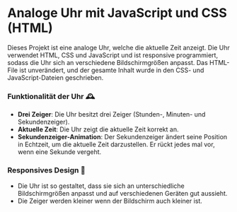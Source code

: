 # Analoge Uhr mit JavaScript und CSS (HTML)

Dieses Projekt ist eine analoge Uhr, welche die aktuelle Zeit anzeigt. Die Uhr verwendet HTML, CSS und JavaScript und ist responsive programmiert, sodass die Uhr sich an verschiedene Bildschirmgrößen anpasst. Das HTML-File ist unverändert, und der gesamte Inhalt wurde in den CSS- und JavaScript-Dateien geschrieben.


### Funktionalität der Uhr 🕰️
- **Drei Zeiger**: Die Uhr besitzt drei Zeiger (Stunden-, Minuten- und Sekundenzeiger).
- **Aktuelle Zeit**: Die Uhr zeigt die aktuelle Zeit korrekt an. 
- **Sekundenzeiger-Animation**: Der Sekundenzeiger ändert seine Position in Echtzeit, um die aktuelle Zeit darzustellen. Er rückt jedes mal vor, wenn eine Sekunde vergeht.

### Responsives Design 📱
- Die Uhr ist so gestaltet, dass sie sich an unterschiedliche Bildschirmgrößen anpasst und auf verschiedenen Geräten gut aussieht.
- Die Zeiger werden kleiner wenn der Bildschirm auch kleiner ist.

